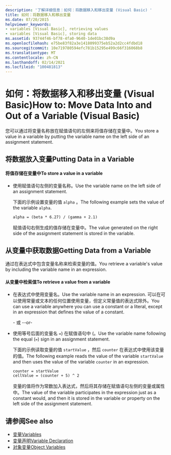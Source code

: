 ```yaml
---
description: '了解详细信息：如何：将数据移入和移出变量 (Visual Basic) '
title: 如何：将数据移入和移出变量
ms.date: 07/20/2015
helpviewer_keywords:
- variables [Visual Basic], retrieving values
- variables [Visual Basic], storing data
ms.assetid: 93744f46-bf78-4fa0-9640-1de01bc38d9a
ms.openlocfilehash: e75be83f82a3e1418099375eb52a2d2cc4fdbd18
ms.sourcegitcommit: 10e719780594efc781b15295e499c66f316068b8
ms.translationtype: MT
ms.contentlocale: zh-CN
ms.lasthandoff: 02/14/2021
ms.locfileid: "100481813"
---
```

# <a name="how-to-move-data-into-and-out-of-a-variable-visual-basic"></a><span data-ttu-id="03f75-103">如何：将数据移入和移出变量 (Visual Basic)</span><span class="sxs-lookup"><span data-stu-id="03f75-103">How to: Move Data Into and Out of a Variable (Visual Basic)</span></span>

<span data-ttu-id="03f75-104">您可以通过将变量名称放在赋值语句的左侧来将值存储在变量中。</span><span class="sxs-lookup"><span data-stu-id="03f75-104">You store a value in a variable by putting the variable name on the left side of an assignment statement.</span></span>

## <a name="putting-data-in-a-variable"></a><span data-ttu-id="03f75-105">将数据放入变量</span><span class="sxs-lookup"><span data-stu-id="03f75-105">Putting Data in a Variable</span></span>

#### <a name="to-store-a-value-in-a-variable"></a><span data-ttu-id="03f75-106">将值存储在变量中</span><span class="sxs-lookup"><span data-stu-id="03f75-106">To store a value in a variable</span></span>

- <span data-ttu-id="03f75-107">使用赋值语句左侧的变量名称。</span><span class="sxs-lookup"><span data-stu-id="03f75-107">Use the variable name on the left side of an assignment statement.</span></span>

    <span data-ttu-id="03f75-108">下面的示例设置变量的值 `alpha` 。</span><span class="sxs-lookup"><span data-stu-id="03f75-108">The following example sets the value of the variable `alpha`.</span></span>

    ```vb
    alpha = (beta * 6.27) / (gamma + 2.1)
    ```

    <span data-ttu-id="03f75-109">赋值语句右侧生成的值存储在变量中。</span><span class="sxs-lookup"><span data-stu-id="03f75-109">The value generated on the right side of the assignment statement is stored in the variable.</span></span>

## <a name="getting-data-from-a-variable"></a><span data-ttu-id="03f75-110">从变量中获取数据</span><span class="sxs-lookup"><span data-stu-id="03f75-110">Getting Data from a Variable</span></span>

<span data-ttu-id="03f75-111">通过在表达式中包含变量名称来检索变量的值。</span><span class="sxs-lookup"><span data-stu-id="03f75-111">You retrieve a variable's value by including the variable name in an expression.</span></span>

#### <a name="to-retrieve-a-value-from-a-variable"></a><span data-ttu-id="03f75-112">从变量中检索值</span><span class="sxs-lookup"><span data-stu-id="03f75-112">To retrieve a value from a variable</span></span>

- <span data-ttu-id="03f75-113">在表达式中使用变量名。</span><span class="sxs-lookup"><span data-stu-id="03f75-113">Use the variable name in an expression.</span></span> <span data-ttu-id="03f75-114">可以在可以使用常量或文本的任何位置使用变量，但定义常量值的表达式除外。</span><span class="sxs-lookup"><span data-stu-id="03f75-114">You can use a variable anywhere you can use a constant or a literal, except in an expression that defines the value of a constant.</span></span>

  <span data-ttu-id="03f75-115">\- 或 -</span><span class="sxs-lookup"><span data-stu-id="03f75-115">\-or-</span></span>

- <span data-ttu-id="03f75-116">使用等号后面的变量名 `=`) 在赋值语句中 (。</span><span class="sxs-lookup"><span data-stu-id="03f75-116">Use the variable name following the equal (`=`) sign in an assignment statement.</span></span>

  <span data-ttu-id="03f75-117">下面的示例读取变量的值 `startValue` ，然后 `counter` 在表达式中使用该变量的值。</span><span class="sxs-lookup"><span data-stu-id="03f75-117">The following example reads the value of the variable `startValue` and then uses the value of the variable `counter` in an expression.</span></span>

  ```vb
  counter = startValue
  cellValue = (counter + 5) ^ 2
  ```

  <span data-ttu-id="03f75-118">变量的值将作为常数加入表达式，然后将其存储在赋值语句左侧的变量或属性中。</span><span class="sxs-lookup"><span data-stu-id="03f75-118">The value of the variable participates in the expression just as a constant would, and then it is stored in the variable or property on the left side of the assignment statement.</span></span>

## <a name="see-also"></a><span data-ttu-id="03f75-119">请参阅</span><span class="sxs-lookup"><span data-stu-id="03f75-119">See also</span></span>

- [<span data-ttu-id="03f75-120">变量</span><span class="sxs-lookup"><span data-stu-id="03f75-120">Variables</span></span>](index.md)
- [<span data-ttu-id="03f75-121">变量声明</span><span class="sxs-lookup"><span data-stu-id="03f75-121">Variable Declaration</span></span>](variable-declaration.md)
- [<span data-ttu-id="03f75-122">对象变量</span><span class="sxs-lookup"><span data-stu-id="03f75-122">Object Variables</span></span>](object-variables.md)
